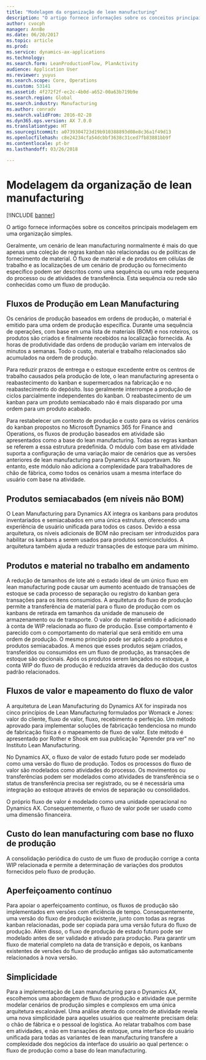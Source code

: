 ```yaml
---
title: "Modelagem da organização de lean manufacturing"
description: "O artigo fornece informações sobre os conceitos principais modelagem em uma organização simples."
author: cvocph
manager: AnnBe
ms.date: 06/20/2017
ms.topic: article
ms.prod: 
ms.service: dynamics-ax-applications
ms.technology: 
ms.search.form: LeanProductionFlow, PlanActivity
audience: Application User
ms.reviewer: yuyus
ms.search.scope: Core, Operations
ms.custom: 53141
ms.assetid: 4f272f2f-ec2c-4b0d-a652-00a63b719b9e
ms.search.region: Global
ms.search.industry: Manufacturing
ms.author: conradv
ms.search.validFrom: 2016-02-28
ms.dyn365.ops.version: AX 7.0.0
ms.translationtype: HT
ms.sourcegitcommit: a0739304723d19b910388893d08e8c36a1f49d13
ms.openlocfilehash: c8e24234cfa54dcbbf3638c31ced7fb83881bb9f
ms.contentlocale: pt-br
ms.lasthandoff: 03/26/2018

---
```


# <a name="modeling-a-lean-organization"></a>Modelagem da organização de lean manufacturing

[!INCLUDE [banner](../includes/banner.md)]

O artigo fornece informações sobre os conceitos principais modelagem em uma organização simples. 

Geralmente, um cenário de lean manufacturing normalmente é mais do que apenas uma coleção de regras kanban não relacionadas ou de políticas de fornecimento de material. O fluxo de material e de produtos em células de trabalho e as localizações de um cenário de produção ou fornecimento específico podem ser descritos como uma sequência ou uma rede pequena do processo ou de atividades de transferência. Esta sequência ou rede são conhecidas como um fluxo de produção.

## <a name="production-flows-in-lean-manufacturing"></a>Fluxos de Produção em Lean Manufacturing
Os cenários de produção baseados em ordens de produção, o material é emitido para uma ordem de produção específica. Durante uma sequência de operações, com base em uma lista de materiais (BOM) e nos roteiros, os produtos são criados e finalmente recebidos na localização fornecida. As horas de produtividade das ordens de produção variam em intervalos de minutos a semanas. Todo o custo, material e trabalho relacionados são acumulados na ordem de produção. 

Para reduzir prazos de entrega e o estoque excedente entre os centros de trabalho causados pela produção de lote, o lean manufacturing apresenta o reabastecimento do kanban e supermercados na fabricação e no reabastecimento do depósito. Isso geralmente interrompe a produção de ciclos parcialmente independentes do kanban. O reabastecimento de um kanban para um produto semiacabado não é mais disparado por uma ordem para um produto acabado. 

Para restabelecer um contexto de produção e custo para os vários cenários do kanban propostos no Microsoft Dynamics 365 for Finance and Operations, os fluxos de produção baseados em atividade são apresentados como a base do lean manufacturing. Todas as regras kanban se referem a essa estrutura predefinida. O módulo com base em atividade suporta a configuração de uma variação maior de cenários que as versões anteriores de lean manufacturing para Dynamics AX suportavam. No entanto, este módulo não adiciona a complexidade para trabalhadores de chão de fábrica, como todos os cenários usam a mesma interface do usuário com base na atividade.

## <a name="semi-finished-products-non-bom-levels"></a>Produtos semiacabados (em níveis não BOM)
O Lean Manufacturing para Dynamics AX integra os kanbans para produtos inventariados e semiacabados em uma única estrutura, oferecendo uma experiência de usuário unificada para todos os casos. Devido a essa arquitetura, os níveis adicionais de BOM não precisam ser introduzidos para habilitar os kanbans a serem usados para produtos semiconcluídos. A arquitetura também ajuda a reduzir transações de estoque para um mínimo.

## <a name="products-and-material-in-work-in-progress"></a>Produtos e material no trabalho em andamento
A redução de tamanhos de lote até o estado ideal de um único fluxo em lean manufacturing pode causar um aumento acentuado de transações de estoque se cada processo de separação ou registro do kanban gera transações para os itens consumidos. A arquitetura do fluxo de produção permite a transferência de material para o fluxo de produção com os kanbans de retirada em tamanhos da unidade de manuseio de armazenamento ou de transporte. O valor do material emitido é adicionado à conta de WIP relacionada ao fluxo de produção. Esse comportamento é parecido com o comportamento do material que será emitido em uma ordem de produção. O mesmo princípio pode ser aplicado a produtos e produtos semiacabados. A menos que esses produtos sejam criados, transferidos ou consumidos em um fluxo de produção, as transações de estoque são opcionais. Após os produtos serem lançados no estoque, a conta WIP do fluxo de produção é reduzida através da dedução dos custos padrão relacionados.

## <a name="value-streams-and-value-stream-mapping"></a>Fluxos de valor e mapeamento do fluxo de valor
A arquitetura de Lean Manufacturing do Dynamics AX for inspirada nos cinco princípios de Lean Manufacturing formulados por Womack e Jones: valor do cliente, fluxo de valor, fluxo, recebimento e perfeição. Um método aprovado para implementar soluções de fabricação tendenciosa no mundo de fabricação física é o mapeamento de fluxo de valor. Este método é apresentado por Rother e Shook em sua publicação "Aprender pra ver" no Instituto Lean Manufacturing. 

No Dynamics AX, o fluxo de valor de estado futuro pode ser modelado como uma versão do fluxo de produção. Todos os processos do fluxo de valor são modelados como atividades do processo. Os movimentos ou transferências podem ser modelados como atividades de transferência se o status de transferência precisa ser registrado, ou se é necessária uma integração ao estoque através de envios de separação ou consolidados. 

O próprio fluxo de valor é modelado como uma unidade operacional no Dynamics AX. Consequentemente, o fluxo de valor pode ser usado como uma dimensão financeira.

## <a name="costing-for-lean-manufacturing-based-on-the-production-flow"></a>Custo do lean manufacturing com base no fluxo de produção
A consolidação periódica do custo de um fluxo de produção corrige a conta WIP relacionada e permite a determinação de variações dos produtos fornecidos pelo fluxo de produção.

## <a name="continuous-improvement"></a>Aperfeiçoamento contínuo
Para apoiar o aperfeiçoamento contínuo, os fluxos de produção são implementados em versões com eficiência de tempo. Consequentemente, uma versão do fluxo de produção existente, junto com todas as regras kanban relacionadas, pode ser copiada para uma versão futura do fluxo de produção. Além disso, o fluxo de produção de estado futuro pode ser modelado antes de ser validado e ativado para produção. Para garantir um fluxo de material completo na data de transição e depois, os kanbans existentes de versões do fluxo de produção antigas são automaticamente relacionados à nova versão.

## <a name="simplicity"></a>Simplicidade
Para a implementação de Lean manufacturing para o Dynamics AX, escolhemos uma abordagem de fluxo de produção e atividade que permite modelar cenários de produção simples e complexos em uma única arquitetura escalonável. Uma análise atenta do conceito de atividade revela uma nova simplicidade para aqueles usuários que realmente precisam dela: o chão de fábrica e o pessoal de logística. Ao relatar trabalhos com base em atividades, e não em transações de estoque, uma interface do usuário unificada para todas as variantes de lean manufacturing transfere a complexidade dos negócios da interface do usuário ao qual pertence: o fluxo de produção como a base do lean manufacturing.




